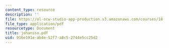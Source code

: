 ```yaml
---
content_type: resource
description: ''
file: https://ol-ocw-studio-app-production.s3.amazonaws.com/courses/18-996-random-matrix-theory-and-its-applications-spring-2004/916e191eab4e52f7a8c52744e5cc25d2_johansso.pdf
file_type: application/pdf
resourcetype: Document
title: johansso.pdf
uid: 916e191e-ab4e-52f7-a8c5-2744e5cc25d2
---
```

